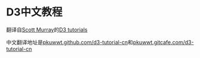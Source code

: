 D3中文教程
==============

翻译自[Scott Murray](http://alignedleft.com)的[D3 tutorials](http://alignedleft.com/tutorials/d3)

中文翻译地址是[pkuwwt.github.com/d3-tutorial-cn](http://pkuwwt.github.com/d3-tutorial-cn)和[pkuwwt.gitcafe.com/d3-tutorial-cn](http://pkuwwt.gitcafe.com/d3-tutorial-cn)

